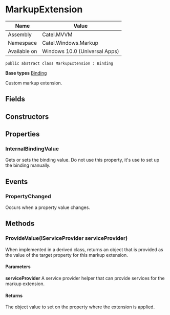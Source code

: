 

# MarkupExtension

Name|Value
---|---
Assembly|Catel.MVVM
Namespace|Catel.Windows.Markup
Available on|Windows 10.0 (Universal Apps)

```
public abstract class MarkupExtension : Binding
```

**Base types**
[Binding]()


Custom markup extension.



## Fields

## Constructors

## Properties

### InternalBindingValue

Gets or sets the binding value. Do not use this property, it's use to set up the binding manually.



## Events

### PropertyChanged

Occurs when a property value changes.



## Methods

### ProvideValue(IServiceProvider serviceProvider)

When implemented in a derived class, returns an object that is provided as the value of the target property for this markup extension.

#### Parameters

**serviceProvider**
A service provider helper that can provide services for the markup extension.

#### Returns

The object value to set on the property where the extension is applied.




